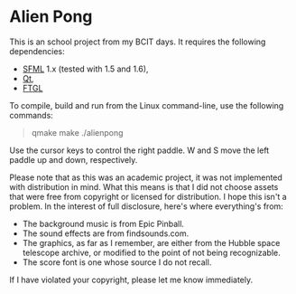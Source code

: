 Alien Pong
==========

This is an school project from my BCIT days. It requires the following dependencies:

* [SFML](http://www.sfml-dev.org) 1.x (tested with 1.5 and 1.6),
* [Qt](http://qt.nokia.com),
* [FTGL](http://ftl.wiki.sourceforge.net)

To compile, build and run from the Linux command-line, use the following commands:

>qmake
>make
>./alienpong

Use the cursor keys to control the right paddle. W and S move the left paddle up and down, respectively.

Please note that as this was an academic project, it was not implemented with distribution in mind. What this means is that I did not choose assets that were free from copyright or licensed for distribution. I hope this isn't a problem. In the interest of full disclosure, here's where everything's from:

* The background music is from Epic Pinball.
* The sound effects are from findsounds.com. 
* The graphics, as far as I remember, are either from the Hubble space telescope archive, or modified to the point of not being recognizable.
* The score font is one whose source I do not recall.

If I have violated your copyright, please let me know immediately.
